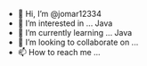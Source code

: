 - 👋 Hi, I’m @jomar12334
- 👀 I’m interested in ... Java
- 🌱 I’m currently learning ... Java
- 💞️ I’m looking to collaborate on ...
- 📫 How to reach me ...

<!---
jomar12334/jomar12334 is a ✨ special ✨ repository because its `README.md` (this file) appears on your GitHub profile.
You can click the Preview link to take a look at your changes.
--->
